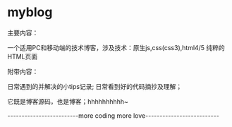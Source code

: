 # myblog
主要内容：

一个适用PC和移动端的技术博客，涉及技术：原生js,css(css3),html4/5
纯粹的HTML页面


附带内容：

   日常遇到的并解决的小tips记录;
   日常看到好的代码摘抄及理解；
   
   它既是博客源码，也是博客；hhhhhhhhhh~




-------------------------more coding more love--------------------------



